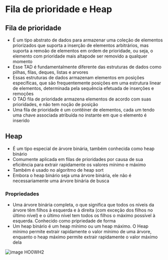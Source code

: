 # Fila de prioridade e Heap

## Fila de prioridade

- É um tipo abstrato de dados para armazenar uma coleção de elementos priorizados que suporta a inserção de elementos arbitrários, mas suporta a remoão de elementos em ordem de prioridade, ou seja, o elemento com prioridade mais altapode ser removido a qualquer momento
- Esse TAD é fundamentalmente diferente das estruturas de dados como pilhas, filas, deques, listas e arvores
- Essas estruturas de dados armazenam elementos em posições específicas, que são frequentemente posições em uma estrutura linear de elementos, determinada pela sequência efetuada de inserções e remoções
- O TAD fila de prioridade armazena elementos de acordo com suas prioridades, e não tem noção de posição
- Uma fila de prioridade é um contêiner de elementos, cada um tendo uma chave associada atribuída no instante em que o elemento é inserido

## Heap

- É um tipo especial de árvore binária, também conhecida como heap binário
- Comumente aplicada em filas de prioridades por causa de sua eficiência para extrair rapidamente os valores mínimo e máximo
- Também é usado no algoritmo de heap sort
- Embora o heap binário seja uma árvore binária, ele não é necessariamente uma árvore binária de busca

### Propriedades

- Uma árvore binária completa, o que significa que todos os níveis da árvore têm filhos à esquerda e à direita (com exceção dos filhos no último nível) e o último nível tem todos os filhos o máximo possível à esquerda. Conhecido como pripriedade de forma
- Um heap binário é um heap mínimo ou um heap máximo. O Heap mínimo permite extrair rapidamente o valor mínimo de uma árvore, enquanto o heap máximo permite extrair rapidamente o valor máximo dela

![image HO0WH2](https://github.com/fredsonchaves07/java-datastructures/assets/43495376/5cae018b-2739-4202-97aa-bbc2225d80cd)
